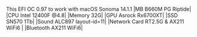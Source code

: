 This EFI OC 0.97 to work with macOS Sonoma 14.1.1
|MB B660M PG Riptide|
|CPU	Intel 12400F @4.8|
|Memory	32G|
|GPU	Asrock Rx6700XT|
|SSD SN570 1Tb|
|Sound	ALC897 layout-id=11|
|Network Card RT2.5G & AX211 WiFi6	|
|Bluetooth	AX211 WiFi6|
